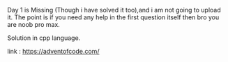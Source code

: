 Day 1 is Missing (Though i have solved it too),and i am not going to upload it. The point is if you need any help in the first question itself then bro you are noob pro max. 

Solution in cpp language.

link : https://adventofcode.com/
